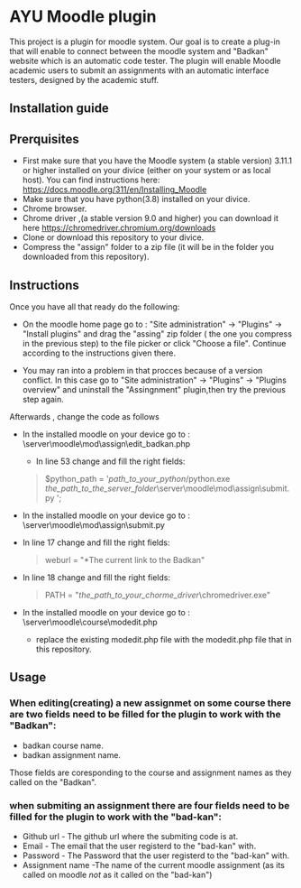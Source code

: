 # AYU Moodle plugin

This project is a plugin for moodle system.
Our goal is to create a plug-in that will enable to connect between the moodle system and "Badkan" website which is an automatic code tester.
The plugin will enable Moodle academic users to submit an assignments with an automatic interface testers, designed by the academic stuff.

## Installation guide

## Prerquisites
- First make sure that you have the Moodle system (a stable version) 3.11.1 or higher installed on your divice (either on your system or as local host).
  You can find instructions here: https://docs.moodle.org/311/en/Installing_Moodle
- Make sure that you have python(3.8) installed on your divice.
- Chrome browser.
- Chrome driver ,(a stable version 9.0 and higher) you can download it here https://chromedriver.chromium.org/downloads
- Clone or download this repository to your divice.
- Compress the "assign" folder to a zip file (it will be in the folder you downloaded from this repository).

## Instructions
Once you have all that ready do the following:
 
 - On the moodle home page go to : "Site administration" -> "Plugins" -> "Install plugins"
   and drag the "assing" zip folder ( the one you compress in the previous step) to the file picker or click "Choose a file".
   Continue according to the instructions given there.
   
 - You may ran into a problem in that procces because of a version conflict.
   In this case go to "Site administration" -> "Plugins" -> "Plugins overview"
   and uninstall the "Assingnment" plugin,then try the previous step again.
   
Afterwards , change the code as follows
 - In the installed moodle on your device go to : \server\moodle\mod\assign\edit_badkan.php 
   - In line 53 change and fill the right fields:
    > $python_path = '*path_to_your_python*/python.exe     *the_path_to_the_server_folder*\server\moodle\mod\assign\submit.py ';
     
 - In the installed moodle on your device go to : \server\moodle\mod\assign\submit.py

- In line 17 change and fill the right fields:
   > weburl  = "*The current link to the Badkan"


- In line 18 change and fill the right fields:
   > PATH = "*the_path_to_your_chorme_driver*\chromedriver.exe"

 - In the installed moodle on your device go to : \server\moodle\course\modedit.php
   - replace the existing modedit.php file with the modedit.php file that in this repository.
   

## Usage
  ### When editing(creating) a new assignmet on some course there are two fields need to be filled for the plugin to work with the "Badkan":
   - badkan course name.
   - badkan assignment name.
   
  Those fields are coresponding to the course and assignment names as they called on the "Badkan".
  
  ### when submiting an assignment there are four fields need to be filled for the plugin to work with the "bad-kan":
   - Github url - The github url where the submiting code is at.
   - Email - The email that the user registerd to the "bad-kan" with.
   - Password - The Password that the user registerd to the "bad-kan" with.
   -  Assignment name -The name of the current moodle assignment (as its called on moodle *not* as it called on the "bad-kan") 


   
   
 
   

    


 
 


